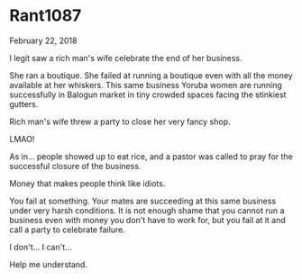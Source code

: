 # Rant1087


February 22, 2018

I legit saw a rich man's wife celebrate the end of her business.

She ran a boutique. She failed at running a boutique even with all the money available at her whiskers. This same business Yoruba women are running successfully in Balogun market in tiny crowded spaces facing the stinkiest gutters.

Rich man's wife threw a party to close her very fancy shop.

LMAO!

As in... people showed up to eat rice, and a pastor was called to pray for the successful closure of the business.

Money that makes people think like idiots.

You fail at something. Your mates are succeeding at this same business under very harsh conditions. It is not enough shame that you cannot run a business even with money you don't have to work for, but you fail at it and call a party to celebrate failure.

I don't... I can't...

Help me understand.